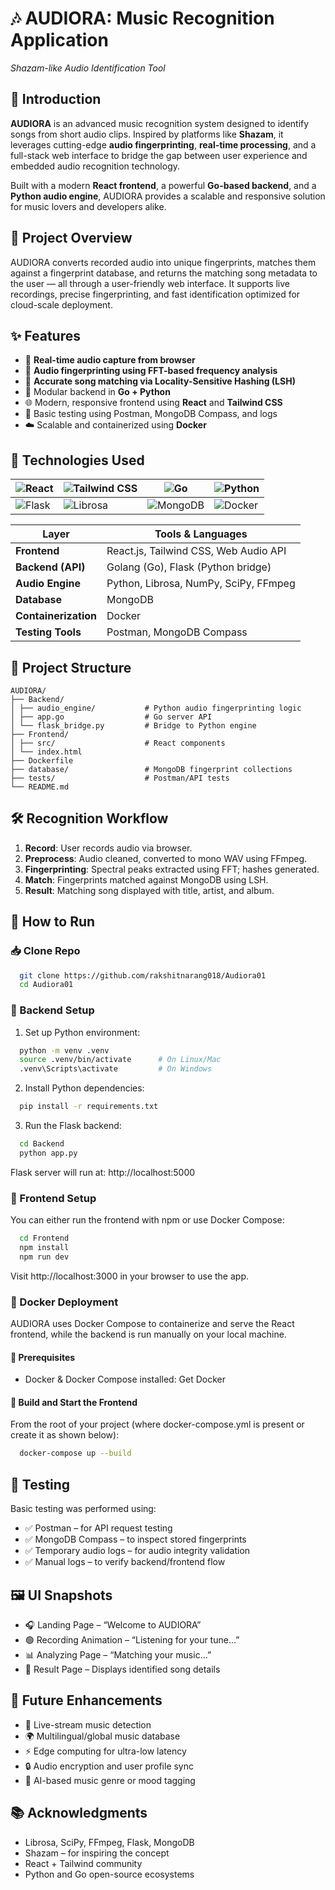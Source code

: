# 🎶 AUDIORA: Music Recognition Application  
_Shazam-like Audio Identification Tool_

## 📌 Introduction

**AUDIORA** is an advanced music recognition system designed to identify songs from short audio clips. Inspired by platforms like **Shazam**, it leverages cutting-edge **audio fingerprinting**, **real-time processing**, and a full-stack web interface to bridge the gap between user experience and embedded audio recognition technology.

Built with a modern **React frontend**, a powerful **Go-based backend**, and a **Python audio engine**, AUDIORA provides a scalable and responsive solution for music lovers and developers alike.

## 🧠 Project Overview

AUDIORA converts recorded audio into unique fingerprints, matches them against a fingerprint database, and returns the matching song metadata to the user — all through a user-friendly web interface. It supports live recordings, precise fingerprinting, and fast identification optimized for cloud-scale deployment.

## ✨ Features

- 🎤 **Real-time audio capture from browser**
- 🎼 **Audio fingerprinting using FFT-based frequency analysis**
- 🔎 **Accurate song matching via Locality-Sensitive Hashing (LSH)**
- 🧩 Modular backend in **Go + Python**
- 🌐 Modern, responsive frontend using **React** and **Tailwind CSS**
- 🧪 Basic testing using Postman, MongoDB Compass, and logs
- ☁️ Scalable and containerized using **Docker**

## 🧰 Technologies Used

| ![React](https://img.shields.io/badge/React-20232A?style=for-the-badge&logo=react&logoColor=61DAFB) | ![Tailwind CSS](https://img.shields.io/badge/Tailwind_CSS-38B2AC?style=for-the-badge&logo=tailwind-css&logoColor=white) | ![Go](https://img.shields.io/badge/Go-00ADD8?style=for-the-badge&logo=go&logoColor=white) | ![Python](https://img.shields.io/badge/Python-3776AB?style=for-the-badge&logo=python&logoColor=white) |
|---|---|---|---|
| ![Flask](https://img.shields.io/badge/Flask-000000?style=for-the-badge&logo=flask&logoColor=white) | ![Librosa](https://img.shields.io/badge/Librosa-9E9E9E?style=for-the-badge&logo=python&logoColor=white) | ![MongoDB](https://img.shields.io/badge/MongoDB-4EA94B?style=for-the-badge&logo=mongodb&logoColor=white) | ![Docker](https://img.shields.io/badge/Docker-2496ED?style=for-the-badge&logo=docker&logoColor=white) |

| Layer            | Tools & Languages |
|------------------|-------------------|
| **Frontend**     | React.js, Tailwind CSS, Web Audio API |
| **Backend (API)**| Golang (Go), Flask (Python bridge) |
| **Audio Engine** | Python, Librosa, NumPy, SciPy, FFmpeg |
| **Database**     | MongoDB |
| **Containerization** | Docker |
| **Testing Tools** | Postman, MongoDB Compass |

## 📁 Project Structure

```text
AUDIORA/
├── Backend/
│ ├── audio_engine/           # Python audio fingerprinting logic
│ ├── app.go                  # Go server API
│ └── flask_bridge.py         # Bridge to Python engine
├── Frontend/
│ ├── src/                    # React components
│ └── index.html
├── Dockerfile
├── database/                 # MongoDB fingerprint collections
├── tests/                    # Postman/API tests
└── README.md
```

## 🛠️ Recognition Workflow

1. **Record**: User records audio via browser.
2. **Preprocess**: Audio cleaned, converted to mono WAV using FFmpeg.
3. **Fingerprinting**: Spectral peaks extracted using FFT; hashes generated.
4. **Match**: Fingerprints matched against MongoDB using LSH.
5. **Result**: Matching song displayed with title, artist, and album.

## 🚀 How to Run

### 📥 Clone Repo

  ```bash
    git clone https://github.com/rakshitnarang018/Audiora01
    cd Audiora01
  ```

### 🧠 Backend Setup

1. Set up Python environment:

  ```bash
    python -m venv .venv
    source .venv/bin/activate      # On Linux/Mac
    .venv\Scripts\activate         # On Windows
  ```

2. Install Python dependencies:

  ```bash
    pip install -r requirements.txt
  ```

3. Run the Flask backend:

  ```bash
    cd Backend
    python app.py
  ```
Flask server will run at: http://localhost:5000

### 🎨 Frontend Setup
You can either run the frontend with npm or use Docker Compose:
  ```bash
    cd Frontend
    npm install
    npm run dev
  ```
Visit http://localhost:3000 in your browser to use the app.

### 🐳 Docker Deployment
AUDIORA uses Docker Compose to containerize and serve the React frontend, while the backend is run manually on your local machine.

#### 📁 Prerequisites
- Docker & Docker Compose installed: Get Docker

#### 🚀 Build and Start the Frontend

From the root of your project (where docker-compose.yml is present or create it as shown below):

  ```bash
    docker-compose up --build
  ```

##  🧪 Testing
Basic testing was performed using:

- ✅ Postman – for API request testing
- ✅ MongoDB Compass – to inspect stored fingerprints
- ✅ Temporary audio logs – for audio integrity validation
- ✅ Manual logs – to verify backend/frontend flow

## 🖼️ UI Snapshots
- 🎧 Landing Page – “Welcome to AUDIORA”
- 🟢 Recording Animation – “Listening for your tune...”
- 📊 Analyzing Page – “Matching your music...”
- 🎉 Result Page – Displays identified song details

## 🔭 Future Enhancements
- 🔁 Live-stream music detection
- 🌍 Multilingual/global music database
- ⚡ Edge computing for ultra-low latency
- 🔒 Audio encryption and user profile sync
- 🤖 AI-based music genre or mood tagging

## 📚 Acknowledgments
- Librosa, SciPy, FFmpeg, Flask, MongoDB
- Shazam – for inspiring the concept
- React + Tailwind community
- Python and Go open-source ecosystems